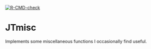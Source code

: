 <!-- badges: start -->
[![R-CMD-check](https://github.com/jatotterdell/JTmisc/workflows/R-CMD-check/badge.svg)](https://github.com/jatotterdell/JTmisc/actions)
<!-- badges: end -->

# JTmisc

Implements some miscellaneous functions I occasionally find useful.
